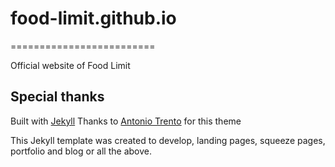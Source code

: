 # food-limit.github.io
=========================

Official website of Food Limit

## Special thanks

Built with [Jekyll](https://jekyllrb.com/)
Thanks to [Antonio Trento](https://it.linkedin.com/in/antoniotrento) for this theme

This Jekyll template was created to develop, landing pages, squeeze pages, portfolio and blog or all the above.